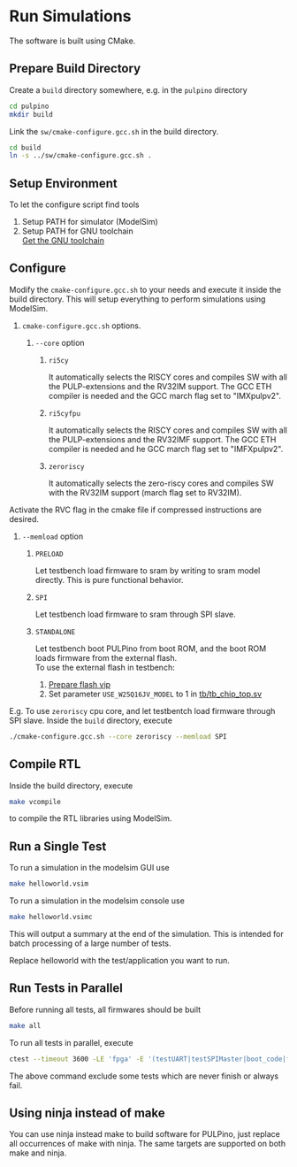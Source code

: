 # Run Simulations

The software is built using CMake.


## Prepare Build Directory

Create a `build` directory somewhere, e.g. in the `pulpino` directory

```sh
cd pulpino
mkdir build
```

Link the `sw/cmake-configure.gcc.sh` in the build directory.

```sh
cd build
ln -s ../sw/cmake-configure.gcc.sh .
```

## Setup Environment

To let the configure script find tools

1. Setup PATH for simulator (ModelSim)
1. Setup PATH for GNU toolchain<br>
   [Get the GNU toolchain](https://github.com/icb-platform/ri5cy_gnu_toolchain/releases)


## Configure

Modify the `cmake-configure.gcc.sh` to your needs and execute it inside the build directory.
This will setup everything to perform simulations using ModelSim.

1. `cmake-configure.gcc.sh` options.

   1. `--core` option
   
      1. `ri5cy`
   
         It automatically selects the RISCY cores and compiles SW with all the PULP-extensions and the RV32IM support.
         The GCC ETH compiler is needed and the GCC march flag set to "IMXpulpv2".
   
      1. `ri5cyfpu`
   
         It automatically selects the RISCY cores and compiles SW with all the PULP-extensions and the RV32IMF support.
         The GCC ETH compiler is needed and he GCC march flag set to "IMFXpulpv2".
   
      1. `zeroriscy`
   
         It automatically selects the zero-riscy cores and compiles SW with the RV32IM support (march flag set to RV32IM).


Activate the RVC flag in the cmake file if compressed instructions are desired.

   1. `--memload` option

      1. `PRELOAD`

         Let testbench load firmware to sram by writing to sram model directly. This is pure functional behavior.

      1. `SPI`

         Let testbench load firmware to sram through SPI slave.

      1. `STANDALONE`

         Let testbench boot PULPino from boot ROM, and the boot ROM loads firmware from the external flash.<br>
         To use the external flash in testbench:
         1. [Prepare flash vip](vip/spi_flash/README.md)
         1. Set parameter `USE_W25Q16JV_MODEL` to 1 in [tb/tb_chip_top.sv](tb/tb_chip_top.sv)


E.g. To use `zeroriscy` cpu core, and let testbentch load firmware through SPI slave.
Inside the `build` directory, execute

```sh
./cmake-configure.gcc.sh --core zeroriscy --memload SPI
```


## Compile RTL

Inside the build directory, execute

```sh
make vcompile
```

to compile the RTL libraries using ModelSim.


## Run a Single Test

To run a simulation in the modelsim GUI use

```sh
make helloworld.vsim
```

To run a simulation in the modelsim console use

```sh
make helloworld.vsimc
```

This will output a summary at the end of the simulation.
This is intended for batch processing of a large number of tests.

Replace helloworld with the test/application you want to run.


## Run Tests in Parallel

Before running all tests, all firmwares should be built

```sh
make all
```

To run all tests in parallel, execute

```sh
ctest --timeout 3600 -LE 'fpga' -E '(testUART|testSPIMaster|boot_code|freertos)' -j 20
```

The above command exclude some tests which are never finish or always fail.


## Using ninja instead of make

You can use ninja instead make to build software for PULPino, just replace all
occurrences of make with ninja.
The same targets are supported on both make and ninja.
